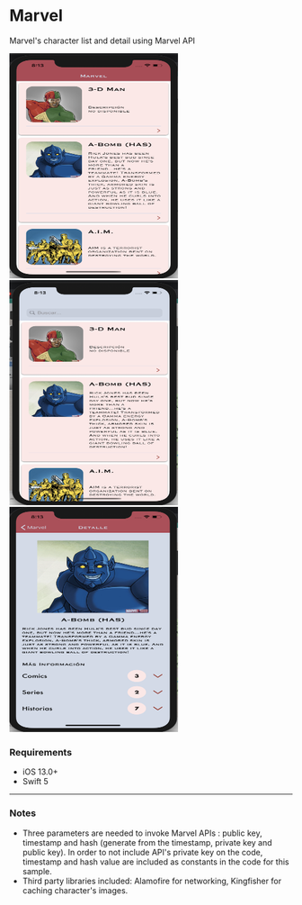 # Marvel
Marvel's character list and detail using Marvel API

<p align="left">
<img src="https://github.com/FatimaGarcia/Marvel/blob/master/Sample/List.png" width="300" height="400">
<img src="https://github.com/FatimaGarcia/Marvel/blob/master/Sample/List-search.png" width="300" height="400">
<img src="https://github.com/FatimaGarcia/Marvel/blob/master/Sample/Detail.png" width="300" height="400">
</p>

### Requirements
- iOS 13.0+
- Swift 5
---
### Notes
- Three parameters are needed to invoke Marvel APIs : public key, timestamp and hash (generate from the timestamp, private key and public key).  In order to not include API's private key on the code, timestamp and hash value are included as constants in the code for this sample. 
- Third party libraries included:  Alamofire for networking, Kingfisher for caching character's images. 


